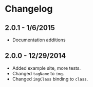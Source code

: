 # Changelog

## 2.0.1 - 1/6/2015

* Documentation additions

## 2.0.0 - 12/29/2014

* Added example site, more tests.
* Changed `tagName` to `img`.
* Changed `imgClass` binding to `class`.
